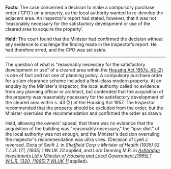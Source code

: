 **Facts:** The case concerned a decision to make a compulsory purchase order (‘CPO’) on a property, as the local authority wanted to re-develop the adjacent area. An inspector’s report had stated, however, that it was not ‘reasonably necessary for the satisfactory development or use of the cleared area to acquire the property’.

**Held:** The court found that the Minister had confirmed the decision without any evidence to challenge the finding made in the inspector’s report. He had therefore erred, and the CPO was set aside.

---

The question of what is "reasonably necessary for the satisfactory development or use" of a cleared area within the [Housing Act 1957s. 43 (2)](https://uk.westlaw.com/Document/IA544376057E711E38749A5862761D480/View/FullText.html?originationContext=document&transitionType=DocumentItem&ppcid=880ea5ac763c4960a1f4ec63b2e9c846&contextData=(sc.Default)) is one of fact and not one of planning policy. A compulsory purchase order for a slum clearance scheme included a first-class modern property. At an enquiry by the Minister's inspector, the local authority called no evidence from any planning officer or architect, but contended that the acquisition of the property was reasonably necessary for the satisfactory development of the cleared area within s. 43 (2) of the Housing Act 1957. The Inspector recommended that the property should be excluded from the order, but the Minister overruled the recommendation and confirmed the order as drawn.

Held, allowing the owners' appeal, that there was no evidence that the acquisition of the building was "reasonably necessary," the "ipse dixit" of the local authority was not enough, and the Minister's decision overruling the inspector's recommendation was ultra vires. (Decision of Lyell J. reversed. Dicta of Swift J. in _Sheffield Corp v Minister of Health (1935) 52 T.L.R. 171, [1935] 1 WLUK 23_ applied, and Lord Denning M.R. in _[Ashbridge Investments Ltd v Minister of Housing and Local Government [1965] 1 W.L.R. 1320, [1965] 7 WLUK 11](https://uk.westlaw.com/Document/I6799EF90E42711DA8FC2A0F0355337E9/View/FullText.html?originationContext=document&transitionType=DocumentItem&ppcid=880ea5ac763c4960a1f4ec63b2e9c846&contextData=(sc.Default))_ applied).